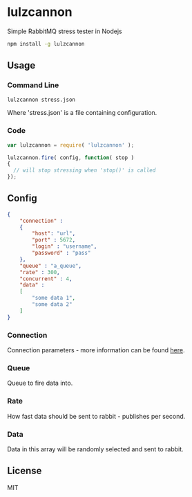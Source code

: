 # lulzcannon
Simple RabbitMQ stress tester in Nodejs

```bash
npm install -g lulzcannon
```

## Usage
### Command Line
```bash
lulzcannon stress.json
```
Where 'stress.json' is a file containing configuration.

### Code
```js
var lulzcannon = require( 'lulzcannon' );

lulzcannon.fire( config, function( stop )
{
  // will stop stressing when 'stop()' is called
});
```

## Config
```json
{
	"connection" : 
	{
		"host": "url",
		"port" : 5672,
		"login" : "username",
		"password" : "pass"	
	},
	"queue" : "a_queue",
	"rate" : 300,
	"concurrent" : 4,
	"data" : 
	[
        "some data 1",
        "some data 2"
	]
}

```

### Connection
Connection parameters - more information can be found <a href="https://www.npmjs.com/package/amqp#connection">here</a>.

### Queue
Queue to fire data into.

### Rate
How fast data should be sent to rabbit - publishes per second.

### Data
Data in this array will be randomly selected and sent to rabbit.

## License
MIT
